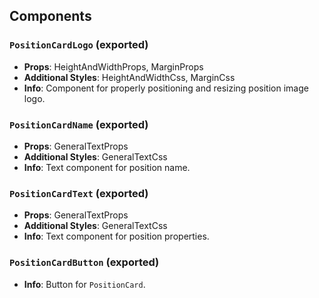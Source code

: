## Components

### `PositionCardLogo` (exported)
- **Props**: HeightAndWidthProps, MarginProps
- **Additional Styles**: HeightAndWidthCss, MarginCss
- **Info**: Component for properly positioning and resizing position image logo.

### `PositionCardName` (exported)
- **Props**: GeneralTextProps
- **Additional Styles**: GeneralTextCss
- **Info**: Text component for position name.

### `PositionCardText` (exported)
- **Props**: GeneralTextProps
- **Additional Styles**: GeneralTextCss
- **Info**: Text component for position properties.

### `PositionCardButton` (exported)
- **Info**: Button for `PositionCard`.